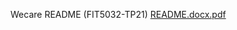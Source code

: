 Wecare README (FIT5032-TP21)
[README.docx.pdf](https://github.com/xzhao555/FIT5120-TP21/files/7064598/README.docx.pdf)

